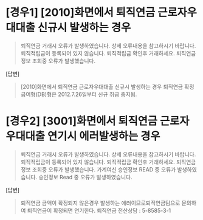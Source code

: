 
# [경우1] [2010]화면에서 퇴직연금 근로자우대대출 신규시 발생하는 경우
> 퇴직연금 거래시 오류가 발생하였습니다.
> 상세 오류내용을 참고하시기 바랍니다.
> 퇴직적립금이 등록되어 있지 않습니다. 퇴직적립금 확인후 거래하세요.
> 퇴직연금 정보 조회중 오류가 발생했습니다.

[답변]
> [2010]화면에서 퇴직연금 근로자우대대출 신규시 발생하는 경우
> 퇴직연금 확정급여형(DB)형은 2012.7.26일부터 신규 취급 중지됨.

# [경우2] [3001]화면에서 퇴직연금 근로자우대대출 연기시 에러발생하는 경우
> 퇴직연금 거래시 오류가 발생하였습니다.
> 상세 오류내용을 참고하시기 바랍니다.
> 퇴직적립금이 등록되어 있지 않습니다. 퇴직적립금 확인후 거래하세요.
> 퇴직연금 정보 조회중 오류가 발생했습니다.
> 가계여신 승인정보 READ 중 오류가 발생하였습니다.
> 승인정보 Read 중 오류가 발생하였습니다.

[답변]
> 퇴직연금 금액이 확정되지 않은경우 발생하는 에러이므로퇴직연금팀으로 문의하여 퇴직연금이 확정되면 연기한다. 
> 퇴직연금 전산상담 : 5-8585-3-1 